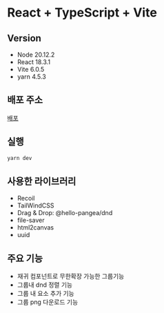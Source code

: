 # React + TypeScript + Vite

## Version

- Node 20.12.2
- React 18.3.1
- Vite 6.0.5
- yarn 4.5.3

## 배포 주소

[배포](https://yune-inc.vercel.app)

## 실행

```bash
yarn dev
```

## 사용한 라이브러리

- Recoil
- TailWindCSS
- Drag & Drop: @hello-pangea/dnd
- file-saver
- html2canvas
- uuid

## 주요 기능

- 재귀 컴포넌트로 무한확장 가능한 그룹기능
- 그룹내 dnd 정렬 기능
- 그룹 내 요소 추가 기능
- 그룹 png 다운로드 기능
